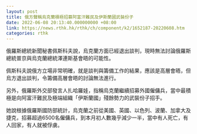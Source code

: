 ```yaml
---
layout: post
title: 俄方聲稱烏克蘭積極招募阿富汗難民及伊斯蘭國武裝份子
date: 2022-06-08 20:13:40.000000000 +08:00
link: https://news.rthk.hk/rthk/ch/component/k2/1652187-20220608.htm
categories: rthk
---
```


俄羅斯總統新聞秘書佩斯科夫說，烏克蘭方面已經退出談判，現時無法討論俄羅斯總統普京與烏克蘭總統澤連斯基會晤的可能性。

佩斯科夫說俄方立場非常明確，就是談判與籌備工作的結果，應該是高層會晤，但烏方退出談判，令籌備高層會晤的討論無法進行。

另外，俄羅斯外交部發言人扎哈羅娃，指稱烏克蘭繼續招募外國僱傭兵，當中最積極是向阿富汗難民及極端組織「伊斯蘭國」殘餘勢力的武裝份子招手。

她說根據俄羅斯國防部統計，烏克蘭之前從美國、英國、以色列、波蘭、加拿大及捷克，招募超過6500名僱傭兵，到本月初人數幾乎減少一半，當中有人死亡，有人回家，有人就被俘虜。
